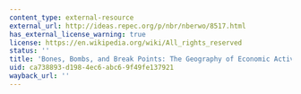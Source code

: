 ```yaml
---
content_type: external-resource
external_url: http://ideas.repec.org/p/nbr/nberwo/8517.html
has_external_license_warning: true
license: https://en.wikipedia.org/wiki/All_rights_reserved
status: ''
title: 'Bones, Bombs, and Break Points: The Geography of Economic Activity'
uid: ca738893-d198-4ec6-abc6-9f49fe137921
wayback_url: ''
---
```

